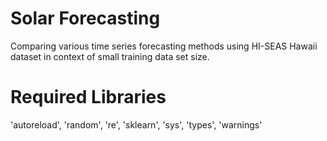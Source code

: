 # Solar Forecasting
Comparing various time series forecasting methods using HI-SEAS Hawaii dataset in context of small training data set size.

# Required Libraries
'autoreload', 'random', 're', 'sklearn', 'sys', 'types', 'warnings'
